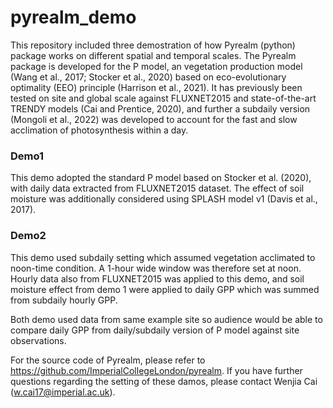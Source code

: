 # pyrealm_demo

This repository included three demostration of how Pyrealm (python) package works on different spatial and temporal scales. The Pyrealm package is developed for the P model, an vegetation production model (Wang et al., 2017; Stocker et al., 2020) based on eco-evolutionary optimality (EEO) principle (Harrison et al., 2021). It has previously been tested on site and global scale against FLUXNET2015 and state-of-the-art TRENDY models (Cai and Prentice, 2020), and further a subdaily version (Mongoli et al., 2022) was developed to account for the fast and slow acclimation of photosynthesis within a day. 

### Demo1
This demo adopted the standard P model based on Stocker et al. (2020), with daily data extracted from FLUXNET2015 dataset. The effect of soil moisture was additionally considered using SPLASH model v1 (Davis et al., 2017).

### Demo2
This demo used subdaily setting which assumed vegetation acclimated to noon-time condition. A 1-hour wide window was therefore set at noon. Hourly data also from FLUXNET2015 was applied to this demo, and soil moisture effect from demo 1 were applied to daily GPP which was summed from subdaily hourly GPP.

Both demo used data from same example site so audience would be able to compare daily GPP from daily/subdaily version of P model against site observations.

For the source code of Pyrealm, please refer to https://github.com/ImperialCollegeLondon/pyrealm. If you have further questions regarding the setting of these damos, please contact Wenjia Cai (w.cai17@imperial.ac.uk).

